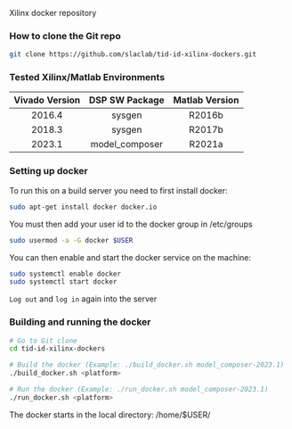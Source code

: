 Xilinx docker repository

<!--- ######################################################## -->

### How to clone the Git repo

``` bash
git clone https://github.com/slaclab/tid-id-xilinx-dockers.git
```

<!--- ######################################################## -->

### Tested Xilinx/Matlab Environments

| Vivado Version | DSP SW Package   | Matlab Version |
|:--------------:|:----------------:|:--------------:|
| 2016.4         | sysgen           | R2016b         |
| 2018.3         | sysgen           | R2017b         |
| 2023.1         | model_composer   | R2021a         |

<!--- ######################################################## -->

### Setting up docker

To run this on a build server you need to first install docker:
```bash
sudo apt-get install docker docker.io
```

You must then add your user id to the docker group in /etc/groups
```bash
sudo usermod -a -G docker $USER
```

You can then enable and start the docker service on the machine:
```bash
sudo systemctl enable docker
sudo systemctl start docker
```

`Log out` and `log in` again into the server

<!--- ######################################################## -->

### Building and running the docker

```bash
# Go to Git clone
cd tid-id-xilinx-dockers

# Build the docker (Example: ./build_docker.sh model_composer-2023.1)
./build_docker.sh <platform>

# Run the docker (Example: ./run_docker.sh model_composer-2023.1)
./run_docker.sh <platform>
```

The docker starts in the local directory: /home/$USER/

<!--- ######################################################## -->
